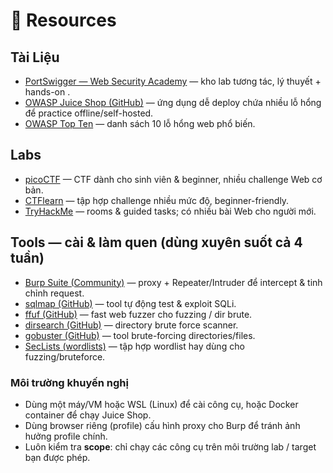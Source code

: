 # 🔗 Resources 

## Tài Liệu
- [PortSwigger — Web Security Academy](https://portswigger.net/web-security) — kho lab tương tác, lý thuyết + hands-on .  
- [OWASP Juice Shop (GitHub)](https://github.com/OWASP/juice-shop) — ứng dụng dễ deploy chứa nhiều lỗ hổng để practice offline/self-hosted.  
- [OWASP Top Ten](https://owasp.org/www-project-top-ten/) — danh sách 10 lỗ hổng web phổ biến.

## Labs
- [picoCTF](https://picoctf.org) — CTF dành cho sinh viên & beginner, nhiều challenge Web cơ bản.  
- [CTFlearn](https://ctflearn.com) — tập hợp challenge nhiều mức độ, beginner-friendly.  
- [TryHackMe](https://tryhackme.com) — rooms & guided tasks; có nhiều bài Web cho người mới.

## Tools — cài & làm quen (dùng xuyên suốt cả 4 tuần)
- [Burp Suite (Community)](https://portswigger.net/burp/communitydownload) — proxy + Repeater/Intruder để intercept & tinh chỉnh request.  
- [sqlmap (GitHub)](https://github.com/sqlmapproject/sqlmap) — tool tự động test & exploit SQLi.  
- [ffuf (GitHub)](https://github.com/ffuf/ffuf) — fast web fuzzer cho fuzzing / dir brute.  
- [dirsearch (GitHub)](https://github.com/maurosoria/dirsearch) — directory brute force scanner.  
- [gobuster (GitHub)](https://github.com/OJ/gobuster) — tool brute-forcing directories/files.  
- [SecLists (wordlists)](https://github.com/danielmiessler/SecLists) — tập hợp wordlist hay dùng cho fuzzing/bruteforce.

### Môi trường khuyến nghị
- Dùng một máy/VM hoặc WSL (Linux) để cài công cụ, hoặc Docker container để chạy Juice Shop.  
- Dùng browser riêng (profile) cấu hình proxy cho Burp để tránh ảnh hưởng profile chính.  
- Luôn kiểm tra **scope**: chỉ chạy các công cụ trên môi trường lab / target bạn được phép.


